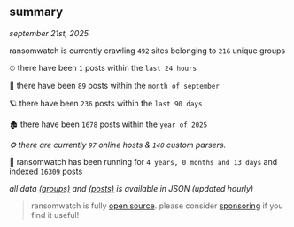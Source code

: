 
## summary
_september 21st, 2025_

ransomwatch is currently crawling `492` sites belonging to `216` unique groups

⏲ there have been `1` posts within the `last 24 hours`

🦈 there have been `89` posts within the `month of september`

🪐 there have been `236` posts within the `last 90 days`

🏚 there have been `1678` posts within the `year of 2025`

_⚙️ there are currently `97` online hosts & `140` custom parsers._

🦕 ransomwatch has been running for `4 years, 0 months and 13 days` and indexed `16309` posts

_all data  [(groups)](http://ransomwhat.telemetry.ltd/groups) and [(posts)](http://ransomwhat.telemetry.ltd/posts) is available in JSON (updated hourly)_

> ransomwatch is fully [open source](https://github.com/joshhighet/ransomwatch#ransomwatch--). please consider [sponsoring](https://github.com/sponsors/joshhighet) if you find it useful!
